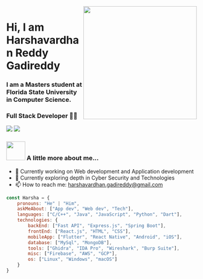 
<img align='right' src="https://images-wixmp-ed30a86b8c4ca887773594c2.wixmp.com/f/54e22943-53d9-4b8a-b1e1-3948599d7a0c/ddtzgt7-cf657113-ba31-46f7-8ed9-fa1da8e57879.png/v1/fill/w_1280,h_720,q_80,strp/btw_i_use_arch_by_noorwach_ddtzgt7-fullview.jpg?token=eyJ0eXAiOiJKV1QiLCJhbGciOiJIUzI1NiJ9.eyJzdWIiOiJ1cm46YXBwOjdlMGQxODg5ODIyNjQzNzNhNWYwZDQxNWVhMGQyNmUwIiwiaXNzIjoidXJuOmFwcDo3ZTBkMTg4OTgyMjY0MzczYTVmMGQ0MTVlYTBkMjZlMCIsIm9iaiI6W1t7ImhlaWdodCI6Ijw9NzIwIiwicGF0aCI6IlwvZlwvNTRlMjI5NDMtNTNkOS00YjhhLWIxZTEtMzk0ODU5OWQ3YTBjXC9kZHR6Z3Q3LWNmNjU3MTEzLWJhMzEtNDZmNy04ZWQ5LWZhMWRhOGU1Nzg3OS5wbmciLCJ3aWR0aCI6Ijw9MTI4MCJ9XV0sImF1ZCI6WyJ1cm46c2VydmljZTppbWFnZS5vcGVyYXRpb25zIl19.5qoeu--byalmC5ZyYVbmNAZ7lw2Ahw8TQFob2zFIicc" width="300">

# Hi, I am Harshavardhan Reddy Gadireddy

### I am a Masters student at Florida State University in Computer Science.
### Full Stack Developer 👨‍💻

[![](https://img.shields.io/badge/LinkedIn-Harshavardhan%20Reddy%20Gadireddy-blue)](https://www.linkedin.com/in/harsha-vardhan-reddy-gadireddy/)
[![](https://img.shields.io/badge/GMail-harshavardhan.gadireddy%40gmail.com-red)](mailto:harshavardhan.gadireddy@gmail.com)


### <img src="https://media.giphy.com/media/VgCDAzcKvsR6OM0uWg/giphy.gif" width="50"> A little more about me...  


- 🔭 Currently working on Web development and Application development
- 🌱 Currently exploring depth in Cyber Security and Technologies
- 📫 How to reach me: harshavardhan.gadireddy@gmail.com

```javascript
const Harsha = {
    pronouns: "He" | "Him",
    askMeAbout: ["App dev", "Web dev", "Tech"],
    languages: ["C/C++", "Java", "JavaScript", "Python", "Dart"],
    technologies: {
        backEnd: ["Fast API", "Express.js", "Spring Boot"],
        frontEnd: ["React.js", "HTML", "CSS"],
        mobileApp: ["Flutter", "React Native", "Android", "iOS"],
        database: ["MySql", "MongoDB"],
        tools: ["Ghidra", "IDA Pro", "Wireshark", "Burp Suite"],
        misc: ["Firebase", "AWS", "GCP"],
        os: ["Linux", "Windows", "macOS"]
    }
}
```
